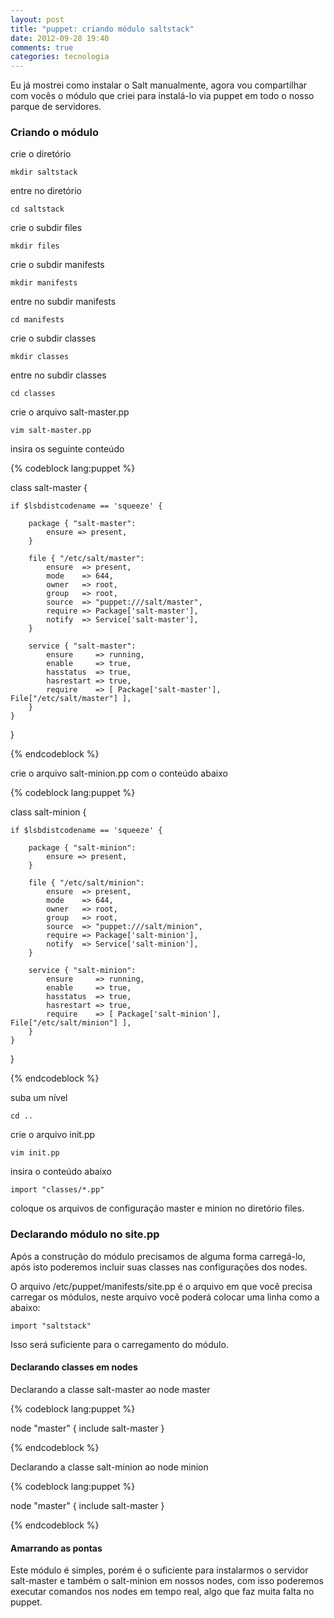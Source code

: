 ```yaml
---
layout: post
title: "puppet: criando módulo saltstack"
date: 2012-09-28 19:40
comments: true
categories: tecnologia
---
```


Eu já mostrei como instalar o Salt manualmente, agora vou compartilhar com vocês o módulo que criei para instalá-lo via puppet em todo o nosso parque de servidores.

### Criando o módulo

crie o diretório

    mkdir saltstack

entre no diretório

    cd saltstack

crie o subdir files

    mkdir files

crie o subdir manifests

    mkdir manifests

entre no subdir manifests

    cd manifests

crie o subdir classes

    mkdir classes

entre no subdir classes

    cd classes

crie o arquivo salt-master.pp

    vim salt-master.pp

insira os seguinte conteúdo 

{% codeblock lang:puppet %}

class salt-master {

	if $lsbdistcodename == 'squeeze' {
	
		package { "salt-master":
			ensure => present,
		}

		file { "/etc/salt/master":
			ensure  => present,
			mode    => 644,
			owner   => root,
			group   => root,
			source  => "puppet:///salt/master",
			require => Package['salt-master'],
			notify  => Service['salt-master'],
		}

		service { "salt-master":
			ensure     => running,
			enable     => true,
			hasstatus  => true,
			hasrestart => true,
			require    => [ Package['salt-master'], File["/etc/salt/master"] ],
		}
	}
}

{% endcodeblock %}

crie o arquivo salt-minion.pp com o conteúdo abaixo

{% codeblock lang:puppet %}

class salt-minion {

	if $lsbdistcodename == 'squeeze' {

		package { "salt-minion":
			ensure => present,
		}

		file { "/etc/salt/minion":
			ensure  => present,
			mode    => 644,
			owner   => root,
			group   => root,
			source  => "puppet:///salt/minion",
			require => Package['salt-minion'],
			notify  => Service['salt-minion'],
		}

		service { "salt-minion":
			ensure     => running,
			enable     => true,
			hasstatus  => true,
			hasrestart => true,
			require    => [ Package['salt-minion'], File["/etc/salt/minion"] ],
		}
	}
}

{% endcodeblock %}

suba um nível

    cd ..
    
crie o arquivo init.pp

    vim init.pp
    
insira o conteúdo abaixo

    import "classes/*.pp"
    
coloque os arquivos de configuração master e minion no diretório files.

### Declarando módulo no site.pp

Após a construção do módulo precisamos de alguma forma carregá-lo, após isto poderemos incluir suas classes nas configurações dos nodes.

O arquivo /etc/puppet/manifests/site.pp é o arquivo em que você precisa carregar os módulos, neste arquivo você poderá colocar uma linha como a abaixo:

    import "saltstack"
    
Isso será suficiente para o carregamento do módulo.

#### Declarando classes em nodes

Declarando a classe salt-master ao node master

{% codeblock lang:puppet %}

node "master" {
    include salt-master
}

{% endcodeblock %}

Declarando a classe salt-minion ao node minion

{% codeblock lang:puppet %}

node "master" {
    include salt-master
}

{% endcodeblock %}

#### Amarrando as pontas

Este módulo é simples, porém é o suficiente para instalarmos o servidor salt-master e também o salt-minion em nossos nodes, com isso poderemos executar comandos nos nodes em tempo real, algo que faz muita falta no puppet.
